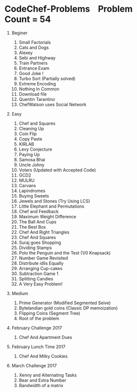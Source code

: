 # CodeChef-Problems         &nbsp;&nbsp; Problem Count = 54

1. Beginer
    1. Small Factorials
    2. Cats and Dogs
    3. Alexey
    4. Sebi and Highway
    5. Train Partners
    6. Entrance Exam
    7. Good Joke !
    8. Turbo Sort (Partially solved)
    9. Extreme Encoding
    10. Nothing In Common
    11. Download file  
    12. Quentin Tarantino
    13. ChefWatson uses Social Network

2. Easy
    1. Chef and Squares
    2. Cleaning Up
    3. Coin Flip
    4. Copy Paste
    5. KIRLAB
    6. Levy Conjecture
    7. Paying Up
    8. Samosa Bhai
    9. Uncle Johny
    10. Voters (Updated with Accepted Code)
    11. GCD2
    12. MULRU
    13. Carvans
    14. Lapindromes
    15. Buying Sweets
    16. Jewels and Stones (Try Using LCS)
    17. Little Elephant and Permutations
    18. Chef and Feedback
    19. Maximum Weight Difference
    20. The Ball And Cups
    21. The Best Box
    22. Chef And Right Triangles
    23. Chef And Squares
    24. Suraj goes Shopping
    25. Dividing Stamps
    26. Polo the Penguin and the Test (1/0 Knapsack)
    27. Number Game Revisited
    28. Distribute idlis Equally
    29. Arranging Cup-cakes
    30. Subtraction Game 1
    31. Splitting Candies
    32. A Very Easy Problem!

3. Medium
    1. Prime Generator (Modified Segmented Seive)
    2. Bytelandian gold coins (Classic DP memoization)
    3. Flipping Coins (Segment Tree)
    4. Root of the problem

4. February Challenge 2017
    1. Chef And Apartment Dues

5. February Lunch Time 2017
    1. Chef And Milky Cookies

6. March Challenge 2017
    1. Xenny and Alternating Tasks
    2. Bear and Extra Number
    3. Bandwidth of a matrix
